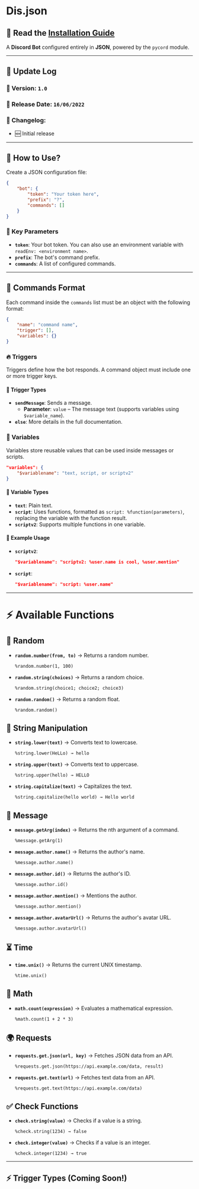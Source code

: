 # Dis.json

## 📌 Read the [Installation Guide](https://github.com/yeahbois/disdotjson/blob/master/howtoinstall.md)
A **Discord Bot** configured entirely in **JSON**, powered by the `pycord` module.

---

## 🚀 Update Log
### 🔹 Version: `1.0`
### 📅 Release Date: `16/06/2022`
### 📜 Changelog:
- 🆕 Initial release

---

## 🔧 How to Use?
Create a JSON configuration file:

```json
{
    "bot": {
        "token": "Your token here",
        "prefix": "?",
        "commands": []
    }
}
```

### 🔑 Key Parameters
- **`token`**: Your bot token. You can also use an environment variable with `readEnv: <environment name>`.
- **`prefix`**: The bot's command prefix.
- **`commands`**: A list of configured commands.

---

## 📜 Commands Format
Each command inside the `commands` list must be an object with the following format:

```json
{
    "name": "command name", 
    "trigger": [], 
    "variables": {}
}
```

### 🔥 Triggers
Triggers define how the bot responds. A command object must include one or more trigger keys.

#### 🎯 Trigger Types
- **`sendMessage`**: Sends a message. 
  - **Parameter**: `value` – The message text (supports variables using `$variable_name`).
- **`else`**: More details in the full documentation.

### 📌 Variables
Variables store reusable values that can be used inside messages or scripts.

```json
"variables": {
    "$variablename": "text, script, or scriptv2"
}
```

#### 🔹 Variable Types
- **`text`**: Plain text.
- **`script`**: Uses functions, formatted as `script: %function(parameters)`, replacing the variable with the function result.
- **`scriptv2`**: Supports multiple functions in one variable.

#### 📍 Example Usage
- **`scriptv2`**:
  ```json
  "$variablename": "scriptv2: %user.name is cool, %user.mention"
  ```
- **`script`**:
  ```json
  "$variablename": "script: %user.name"
  ```

---

# ⚡ Available Functions

## 🎲 Random
- **`random.number(from, to)`** → Returns a random number.
  ```
  %random.number(1, 100)
  ```
- **`random.string(choices)`** → Returns a random choice.
  ```
  %random.string(choice1; choice2; choice3)
  ```
- **`random.random()`** → Returns a random float.
  ```
  %random.random()
  ```

## 🔡 String Manipulation
- **`string.lower(text)`** → Converts text to lowercase.
  ```
  %string.lower(HeLLo) → hello
  ```
- **`string.upper(text)`** → Converts text to uppercase.
  ```
  %string.upper(hello) → HELLO
  ```
- **`string.capitalize(text)`** → Capitalizes the text.
  ```
  %string.capitalize(hello world) → Hello world
  ```

## 📩 Message
- **`message.getArg(index)`** → Returns the nth argument of a command.
  ```
  %message.getArg(1)
  ```
- **`message.author.name()`** → Returns the author's name.
  ```
  %message.author.name()
  ```
- **`message.author.id()`** → Returns the author's ID.
  ```
  %message.author.id()
  ```
- **`message.author.mention()`** → Mentions the author.
  ```
  %message.author.mention()
  ```
- **`message.author.avatarUrl()`** → Returns the author's avatar URL.
  ```
  %message.author.avatarUrl()
  ```

## ⏳ Time
- **`time.unix()`** → Returns the current UNIX timestamp.
  ```
  %time.unix()
  ```

## 🧮 Math
- **`math.count(expression)`** → Evaluates a mathematical expression.
  ```
  %math.count(1 + 2 * 3)
  ```

## 🌍 Requests
- **`requests.get.json(url, key)`** → Fetches JSON data from an API.
  ```
  %requests.get.json(https://api.example.com/data, result)
  ```
- **`requests.get.text(url)`** → Fetches text data from an API.
  ```
  %requests.get.text(https://api.example.com/data)
  ```

## ✅ Check Functions
- **`check.string(value)`** → Checks if a value is a string.
  ```
  %check.string(1234) → false
  ```
- **`check.integer(value)`** → Checks if a value is an integer.
  ```
  %check.integer(1234) → true
  ```

---

## ⚡ Trigger Types (Coming Soon!)

